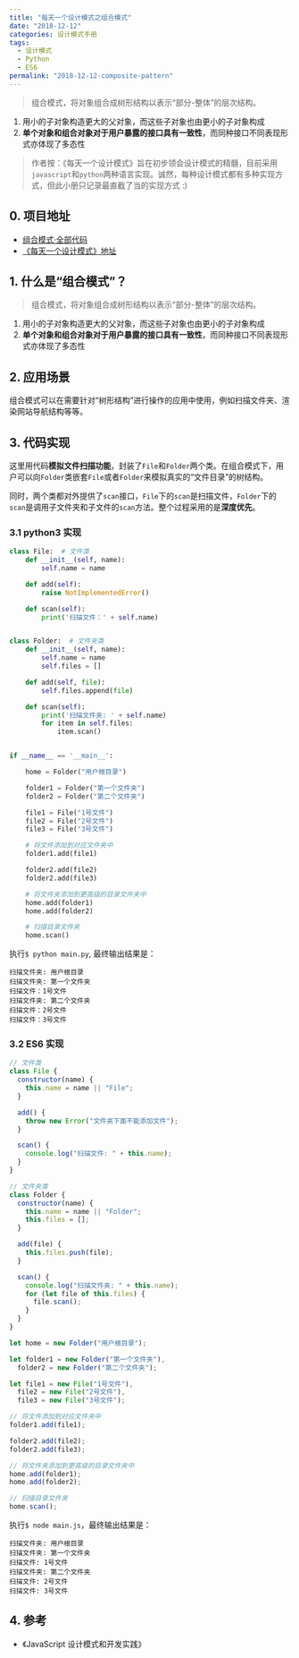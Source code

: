 ```yaml
---
title: "每天一个设计模式之组合模式"
date: "2018-12-12"
categories: 设计模式手册
tags:
  - 设计模式
  - Python
  - ES6
permalink: "2018-12-12-composite-pattern"
---
```


> 组合模式，将对象组合成树形结构以表示“部分-整体”的层次结构。

1. 用小的子对象构造更大的父对象，而这些子对象也由更小的子对象构成
2. **单个对象和组合对象对于用户暴露的接口具有一致性**，而同种接口不同表现形式亦体现了多态性

<!-- more -->

> 作者按：《每天一个设计模式》旨在初步领会设计模式的精髓，目前采用`javascript`和`python`两种语言实现。诚然，每种设计模式都有多种实现方式，但此小册只记录最直截了当的实现方式 :)

## 0. 项目地址

- [组合模式·全部代码](https://github.com/dongyuanxin/design-pattern-demos/tree/master/composite_pattern)
- [《每天一个设计模式》地址](https://godbmw.com/categories/%E6%AF%8F%E5%A4%A9%E4%B8%80%E4%B8%AA%E8%AE%BE%E8%AE%A1%E6%A8%A1%E5%BC%8F)

## 1. 什么是“组合模式”？

> 组合模式，将对象组合成树形结构以表示“部分-整体”的层次结构。

1. 用小的子对象构造更大的父对象，而这些子对象也由更小的子对象构成
2. **单个对象和组合对象对于用户暴露的接口具有一致性**，而同种接口不同表现形式亦体现了多态性

## 2. 应用场景

组合模式可以在需要针对“树形结构”进行操作的应用中使用，例如扫描文件夹、渲染网站导航结构等等。

## 3. 代码实现

这里用代码**模拟文件扫描功能**，封装了`File`和`Folder`两个类。在组合模式下，用户可以向`Folder`类嵌套`File`或者`Folder`来模拟真实的“文件目录”的树结构。

同时，两个类都对外提供了`scan`接口，`File`下的`scan`是扫描文件，`Folder`下的`scan`是调用子文件夹和子文件的`scan`方法。整个过程采用的是**深度优先**。

### 3.1 python3 实现

```python
class File:  # 文件类
    def __init__(self, name):
        self.name = name

    def add(self):
        raise NotImplementedError()

    def scan(self):
        print('扫描文件：' + self.name)


class Folder:  # 文件夹类
    def __init__(self, name):
        self.name = name
        self.files = []

    def add(self, file):
        self.files.append(file)

    def scan(self):
        print('扫描文件夹: ' + self.name)
        for item in self.files:
            item.scan()


if __name__ == '__main__':

    home = Folder("用户根目录")

    folder1 = Folder("第一个文件夹")
    folder2 = Folder("第二个文件夹")

    file1 = File("1号文件")
    file2 = File("2号文件")
    file3 = File("3号文件")

    # 将文件添加到对应文件夹中
    folder1.add(file1)

    folder2.add(file2)
    folder2.add(file3)

    # 将文件夹添加到更高级的目录文件夹中
    home.add(folder1)
    home.add(folder2)

    # 扫描目录文件夹
    home.scan()

```

执行`$ python main.py`, 最终输出结果是：

```
扫描文件夹: 用户根目录
扫描文件夹: 第一个文件夹
扫描文件：1号文件
扫描文件夹: 第二个文件夹
扫描文件：2号文件
扫描文件：3号文件
```

### 3.2 ES6 实现

```javascript
// 文件类
class File {
  constructor(name) {
    this.name = name || "File";
  }

  add() {
    throw new Error("文件夹下面不能添加文件");
  }

  scan() {
    console.log("扫描文件: " + this.name);
  }
}

// 文件夹类
class Folder {
  constructor(name) {
    this.name = name || "Folder";
    this.files = [];
  }

  add(file) {
    this.files.push(file);
  }

  scan() {
    console.log("扫描文件夹: " + this.name);
    for (let file of this.files) {
      file.scan();
    }
  }
}

let home = new Folder("用户根目录");

let folder1 = new Folder("第一个文件夹"),
  folder2 = new Folder("第二个文件夹");

let file1 = new File("1号文件"),
  file2 = new File("2号文件"),
  file3 = new File("3号文件");

// 将文件添加到对应文件夹中
folder1.add(file1);

folder2.add(file2);
folder2.add(file3);

// 将文件夹添加到更高级的目录文件夹中
home.add(folder1);
home.add(folder2);

// 扫描目录文件夹
home.scan();
```

执行`$ node main.js`，最终输出结果是：

```
扫描文件夹: 用户根目录
扫描文件夹: 第一个文件夹
扫描文件: 1号文件
扫描文件夹: 第二个文件夹
扫描文件: 2号文件
扫描文件: 3号文件
```

## 4. 参考

- 《JavaScript 设计模式和开发实践》
